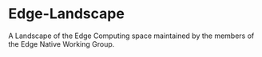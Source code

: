 # Edge-Landscape
A Landscape of the Edge Computing space maintained by the members of the Edge Native Working Group.
